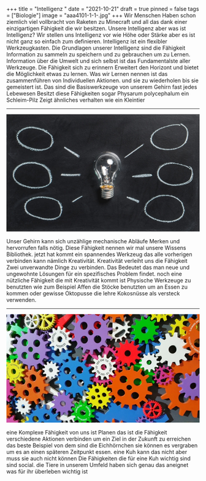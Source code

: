 +++
title = "Intelligenz "
date = "2021-10-21"
draft = true
pinned = false
tags = ["Biologie"]
image = "aaa4101-1-1-.jpg"
+++
Wir Menschen Haben schon ziemlich viel vollbracht von Raketen zu Minecraft und all das dank einer einzigartigen Fähigkeit die wir besitzen. Unsere Intelligenz aber was ist Intelligenz?  Wir stellen uns Intelligenz vor wie Höhe oder Stärke aber es ist nicht ganz so einfach zum definieren. Intelligenz ist ein flexibler Werkzeugkasten. Die Grundlagen unserer Intelligenz sind die Fähigkeit Information zu sammeln zu speichern und zu gebrauchen um zu Lernen. Information über die Umwelt und sich selbst ist das Fundamentalste aller Werkzeuge. Die Fähigkeit sich zu erinnern Erweitert den Horizont und bietet die Möglichkeit etwas zu lernen. Was wir Lernen nennen ist das zusammenführen von Individuellen Aktionen. und sie zu wiederholen bis sie gemeistert ist. Das sind die  Basiswerkzeuge von unserem Gehirn fast jedes Lebewesen Besitzt diese Fähigkeiten sogar Physarum polycephalum ein Schleim-Pilz Zeigt ähnliches verhalten wie ein Kleintier
- - -

![](pexels-pixabay-355948.jpg)

Unser Gehirn kann sich unzählige mechanische Abläufe Merken und hervorrufen falls nötig. Diese Fähigkeit nennen wir mal unsere Wissens Bibliothek. jetzt hat kommt ein spannendes Werkzeug das alle vorherigen verbinden kann nämlich Kreativität. Kreativität verleiht uns die Fähigkeit Zwei unverwandte Dinge zu verbinden. Das Bedeutet das man neue und ungewohnte Lösungen für ein spezifisches Problem findet. noch eine nützliche Fähigkeit die mit Kreativität kommt ist Physische Werkzeuge zu benutzten wie zum Beispiel Affen die Stöcke benutzten um an Essen zu kommen oder gewisse Oktopusse die lehre Kokosnüsse als versteck verwenden.
- - -

![](pexels-digital-buggu-171198.jpg)

eine Komplexe Fähigkeit von uns ist Planen das ist die Fähigkeit verschiedene Aktionen verbinden um ein Ziel in der Zukunft zu erreichen das beste Beispiel von dem sind die Eichhörnchen sie können es vergraben um es an einen späteren Zeitpunkt essen. eine Kuh kann das nicht aber muss sie auch nicht können Die Fähigkeiten die für eine Kuh wichtig sind sind social. die Tiere in unserem Umfeld haben sich genau das aneignet was für ihr überleben wichtig ist
